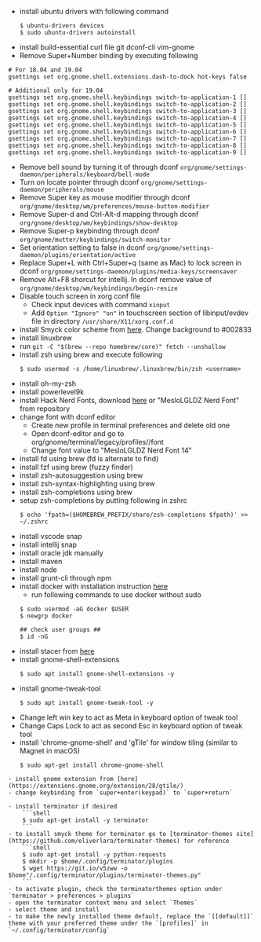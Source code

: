 - install ubuntu drivers with following command
    ```shell
    $ ubuntu-drivers devices
    $ sudo ubuntu-drivers autoinstall
    ```
- install build-essential curl file git dconf-cli vim-gnome
- Remove Super+Number binding by executing following
```shell
# For 18.04 and 19.04
gsettings set org.gnome.shell.extensions.dash-to-dock hot-keys false

# Additional only for 19.04
gsettings set org.gnome.shell.keybindings switch-to-application-1 []
gsettings set org.gnome.shell.keybindings switch-to-application-2 []
gsettings set org.gnome.shell.keybindings switch-to-application-3 []
gsettings set org.gnome.shell.keybindings switch-to-application-4 []
gsettings set org.gnome.shell.keybindings switch-to-application-5 []
gsettings set org.gnome.shell.keybindings switch-to-application-6 []
gsettings set org.gnome.shell.keybindings switch-to-application-7 []
gsettings set org.gnome.shell.keybindings switch-to-application-8 []
gsettings set org.gnome.shell.keybindings switch-to-application-9 []
```
- Remove bell sound by turning it of through dconf `org/gnome/settings-daemon/peripherals/keyboard/bell-mode`
- Turn on locate pointer through dconf `org/gnome/settings-daemon/peripherals/mouse`
- Remove Super key as mouse modifier through dconf `org/gnome/desktop/wm/preferences/mouse-button-modifier`
- Remove Super-d and Ctrl-Alt-d mapping through dconf `org/gnome/desktop/wm/keybindings/show-desktop`
- Remove Super-p keybinding through dconf `org/gnome/mutter/keybindings/switch-monitor`
- Set orientation setting to false in dconf `org/gnome/settings-daemon/plugins/orientation/active`
- Replace Super+L with Ctrl+Super+q (same as Mac) to lock screen in dconf `org/gnome/settings-daemon/plugins/media-keys/screensaver`
- Remove Alt+F8 shorcut for intellij. In dconf remove value of `org/gnome/desktop/wm/keybindings/begin-resize`
- Disable touch screen in xorg conf file
    - Check input devices with command `xinput`
    - Add `Option "Ignore" "on"` in touchscreen section of libinput/evdev file in directory `/usr/share/X11/xorg.conf.d`
- install Smyck color scheme from [here](https://github.com/Mayccoll/Gogh). Change background to #002833
- install linuxbrew
- run `git -C "$(brew --repo homebrew/core)" fetch --unshallow`
- install zsh using brew and execute following
    ```shell
    $ sudo usermod -s /home/linuxbrew/.linuxbrew/bin/zsh <username>
    ```
- install oh-my-zsh
- install powerlevel9k
- install Hack Nerd Fonts, download [here](https://github.com/ryanoasis/nerd-fonts/blob/master/patched-fonts/Hack/Regular/complete/Hack%20Regular%20Nerd%20Font%20Complete.ttf) or "MesloLGLDZ Nerd Font" from repository
- change font with dconf editor
    - Create new profile in terminal preferences and delete old one
    - Open dconf-editor and go to org/gnome/terminal/legacy/profiles/<profile-id>/font
    - Change font value to "MesloLGLDZ Nerd Font 14"
- install fd using brew (fd is alternate to find)
- install fzf using brew (fuzzy finder)
- install zsh-autosuggestion using brew
- install zsh-syntax-highlighting using brew
- install zsh-completions using brew
- setup zsh-completions by putting following in zshrc
    ```shell
    $ echo 'fpath=($HOMEBREW_PREFIX/share/zsh-completions $fpath)' >> ~/.zshrc
    ```
- install vscode snap
- install intellij snap
- install oracle jdk manually
- install maven
- install node
- install grunt-cli through npm
- install docker with installation instruction [here](https://www.digitalocean.com/community/tutorials/how-to-install-and-use-docker-on-ubuntu-18-04) 
    - run following commands to use docker without sudo
    ```shell
    $ sudo usermod -aG docker $USER
    $ newgrp docker
    
    ## check user groups ##
    $ id -nG
    ```
- install stacer from [here](https://github.com/oguzhaninan/Stacer)
- install gnome-shell-extensions
    ```shell
    $ sudo apt install gnome-shell-extensions -y
    ```
- install gnome-tweak-tool
    ```shell
    $ sudo apt install gnome-tweak-tool -y
    ```
- Change left win key to act as Meta in keyboard option of tweak tool
- Change Caps Lock to act as second Esc in keyboard option of tweak tool
- install 'chrome-gnome-shell' and 'gTile' for window tiling (similar to Magnet in macOS)
    ```shell
    $ sudo apt-get install chrome-gnome-shell
```
- install gnome extension from [here](https://extensions.gnome.org/extension/28/gtile/)
- change keybinding from `super+enter(keypad)` to `super+return`

- install terminator if desired
    ```shell
    $ sudo apt-get install -y terminator
    ```
- to install smyck theme for terminator go to [terminator-themes site](https://github.com/eliverlara/terminator-themes) for reference
    ```shell
    $ sudo apt-get install -y python-requests
    $ mkdir -p $home/.config/terminator/plugins
    $ wget https://git.io/v5zww -o $home"/.config/terminator/plugins/terminator-themes.py"
    ```
- to activate plugin, check the terminatorthemes option under `terminator > preferences > plugins`
- open the terminator context menu and select `Themes`
- select theme and install
- to make the newly installed theme default, replace the `[[default]]` theme with your preferred theme under the `[profiles]` in `~/.config/terminator/config`
